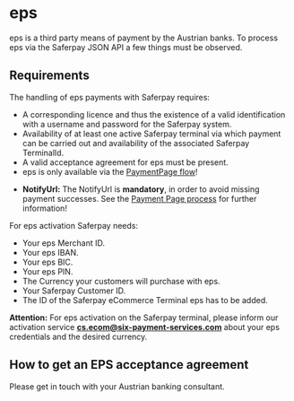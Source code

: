# eps

eps is a third party means of payment by the Austrian banks. To process eps via the Saferpay JSON API a few things must be observed.

## <a name="eps-requirement"></a> Requirements

The handling of eps payments with Saferpay requires:

*	A corresponding licence and thus the existence of a valid identification with a username and password for the Saferpay system.
*	Availability of at least one active Saferpay terminal via which payment can be carried out and availability of the associated Saferpay TerminalId.
*	A valid acceptance agreement for eps must be present.
* eps is only available via the [PaymentPage flow](Integration_PP.html)!
+ **NotifyUrl:** The NotifyUrl is **mandatory**, in order to avoid missing payment successes. See the <a href="Integration_PP.html">Payment Page process</a> for further information!

 For eps activation Saferpay needs:
 
*	Your eps Merchant ID.
*	Your eps IBAN.
*	Your eps BIC.
*	Your eps PIN.
*	The Currency your customers will purchase with eps.
*	Your Saferpay Customer ID.
*	The ID of the Saferpay eCommerce Terminal eps has to be added.

<div class="warning">
  <p><strong>Attention:</strong> For eps activation on the Saferpay terminal, please inform our activation service <a href="mailto:cs.ecom@six-payment-services.com"><strong>cs.ecom@six-payment-services.com</strong></a> about your eps credentials and the desired currency.</p>
</div>

## <a name="eps-newproject"></a>How to get an EPS acceptance agreement

Please get in touch with your Austrian banking consultant.
